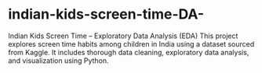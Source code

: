 # indian-kids-screen-time-DA-
Indian Kids Screen Time – Exploratory Data Analysis (EDA)  This project explores screen time habits among children in India using a dataset sourced from Kaggle. It includes thorough data cleaning, exploratory data analysis, and visualization using Python.
